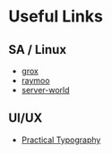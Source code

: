 # Useful Links

## SA / Linux
- [grox](https://grox.net/sysadm/index)
- [raymoo](https://raymii.org/s/)
- [server-world](https://www.server-world.info/en/)

## UI/UX
- [Practical Typography](https://practicaltypography.com)
